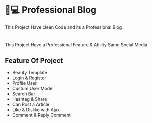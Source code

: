 # 🏡💻 Professional Blog

This Project Have clean Code and its a Professional Blog
#
This Project Have a Professional Feature & Ability Same Social Media

## Feature Of Project

* Beauty Template
* Login & Register
* Profile User
* Custum User Model
* Search Bar
* Hashtag & Share
* Can Post a Article 
* Like & Dislike with Ajax
* Comment & Reply Comment
